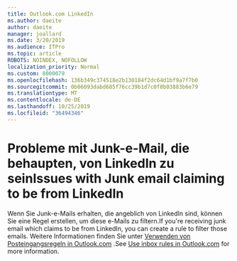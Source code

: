 ```yaml
---
title: Outlook.com LinkedIn
ms.author: daeite
author: daeite
manager: joallard
ms.date: 3/20/2019
ms.audience: ITPro
ms.topic: article
ROBOTS: NOINDEX, NOFOLLOW
localization_priority: Normal
ms.custom: 8000079
ms.openlocfilehash: 136b349c374518e2b130184f2dc64d1bf9a7f7b0
ms.sourcegitcommit: 0b06093dabd685f76cc39b1d7c0f8b03883b6e79
ms.translationtype: MT
ms.contentlocale: de-DE
ms.lasthandoff: 10/25/2019
ms.locfileid: "36494346"
---
```

# <a name="issues-with-junk-email-claiming-to-be-from-linkedin"></a><span data-ttu-id="bd17b-102">Probleme mit Junk-e-Mail, die behaupten, von LinkedIn zu sein</span><span class="sxs-lookup"><span data-stu-id="bd17b-102">Issues with Junk email claiming to be from LinkedIn</span></span>

<span data-ttu-id="bd17b-103">Wenn Sie Junk-e-Mails erhalten, die angeblich von LinkedIn sind, können Sie eine Regel erstellen, um diese e-Mails zu filtern.</span><span class="sxs-lookup"><span data-stu-id="bd17b-103">If you're receiving junk email which claims to be from LinkedIn, you can create a rule to filter those emails.</span></span>
<span data-ttu-id="bd17b-104">Weitere Informationen finden Sie unter [Verwenden von Posteingangsregeln in Outlook.com](https://aka.ms/OutlookComInboxRules) .</span><span class="sxs-lookup"><span data-stu-id="bd17b-104">See [Use inbox rules in Outlook.com](https://aka.ms/OutlookComInboxRules) for more information.</span></span>


